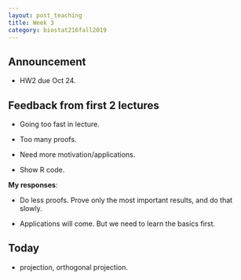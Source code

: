 ```yaml
---
layout: post_teaching
title: Week 3
category: biostat216fall2019
---
```


## Announcement

* HW2 due Oct 24. 

## Feedback from first 2 lectures

* Going too fast in lecture. 

* Too many proofs. 

* Need more motivation/applications. 

* Show R code. 

**My responses**: 

* Do less proofs. Prove only the most important results, and do that slowly.  

* Applications will come. But we need to learn the basics first. 

## Today

* projection, orthogonal projection.
